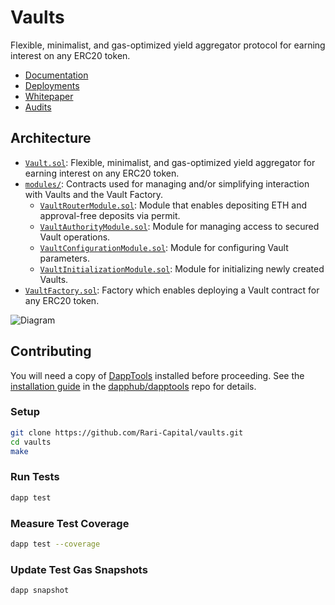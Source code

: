 # Vaults

Flexible, minimalist, and gas-optimized yield aggregator protocol for earning interest on any ERC20 token.

- [Documentation](https://docs.rari.capital/vaults)
- [Deployments](https://github.com/Rari-Capital/vaults/releases)
- [Whitepaper](whitepaper/Whitepaper.pdf)
- [Audits](audits)

## Architecture

- [`Vault.sol`](src/Vault.sol): Flexible, minimalist, and gas-optimized yield aggregator for earning interest on any ERC20 token.
- [`modules/`](src/modules): Contracts used for managing and/or simplifying interaction with Vaults and the Vault Factory.
  - [`VaultRouterModule.sol`](src/modules/VaultRouterModule.sol): Module that enables depositing ETH and approval-free deposits via permit.
  - [`VaultAuthorityModule.sol`](src/modules/VaultAuthorityModule.sol): Module for managing access to secured Vault operations.
  - [`VaultConfigurationModule.sol`](src/modules/VaultConfigurationModule.sol): Module for configuring Vault parameters.
  - [`VaultInitializationModule.sol`](src/modules/VaultInitializationModule.sol): Module for initializing newly created Vaults.
- [`VaultFactory.sol`](src/VaultFactory.sol): Factory which enables deploying a Vault contract for any ERC20 token.

![Diagram](https://lucid.app/publicSegments/view/bb0628f9-8cfe-4979-9fc1-7ba6e51f7afc/image.png)

## Contributing

You will need a copy of [DappTools](dapp.tools) installed before proceeding. See the [installation guide](https://github.com/dapphub/dapptools#installation) in the [dapphub/dapptools](https://github.com/dapphub/dapptools) repo for details.

### Setup

```sh
git clone https://github.com/Rari-Capital/vaults.git
cd vaults
make
```

### Run Tests

```sh
dapp test
```

### Measure Test Coverage

```sh
dapp test --coverage
```

### Update Test Gas Snapshots

```sh
dapp snapshot
```
